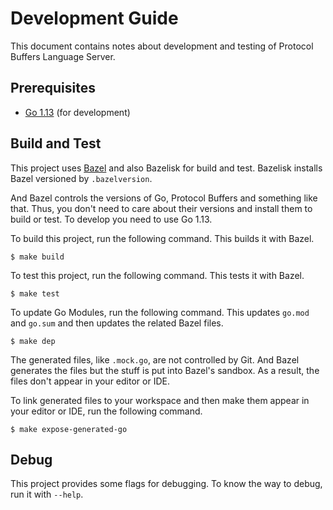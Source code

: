# Development Guide

This document contains notes about development and testing of Protocol Buffers Language Server.

## Prerequisites

- [Go 1.13](https://golang.org/dl) (for development)

## Build and Test

This project uses [Bazel](https://bazel.build) and also Bazelisk for build and test.
Bazelisk installs Bazel versioned by `.bazelversion`.

And Bazel controls the versions of Go, Protocol Buffers and something like that.
Thus, you don't need to care about their versions and install them to build or test.
To develop you need to use Go 1.13.

To build this project, run the following command.
This builds it with Bazel.

```
$ make build
```

To test this project, run the following command.
This tests it with Bazel.

```
$ make test
```

To update Go Modules, run the following command.
This updates `go.mod` and `go.sum` and then updates the related Bazel files.

```
$ make dep
```

The generated files, like `.mock.go`, are not controlled by Git.
And Bazel generates the files but the stuff is put into Bazel's sandbox.
As a result, the files don't appear in your editor or IDE.

To link generated files to your workspace and then make them appear in your editor or IDE, run the following command.

```
$ make expose-generated-go
```

## Debug

This project provides some flags for debugging.
To know the way to debug, run it with `--help`.
